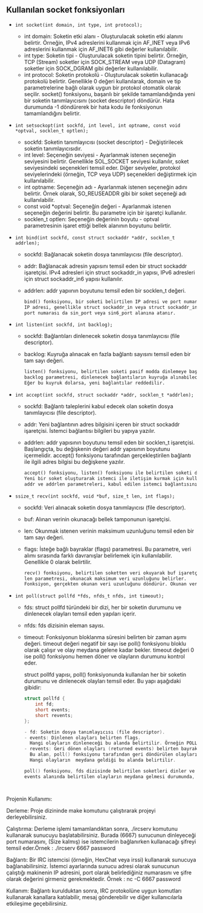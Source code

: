 ## Kullanılan socket fonksiyonları

* ```int socket(int domain, int type, int protocol);```

  - int domain: Soketin etki alanı - Oluşturulacak soketin etki alanını belirtir.
  Örneğin, IPv4 adreslerini kullanmak için AF_INET veya IPv6 adreslerini kullanmak için AF_INET6 gibi değerler kullanılabilir.
  - int type: Soketin tipi - Oluşturulacak soketin tipini belirtir. Örneğin, TCP (Stream) soketler için SOCK_STREAM veya UDP (Datagram) soketler için SOCK_DGRAM gibi değerler kullanılabilir.
  - int protocol: Soketin protokolü - Oluşturulacak soketin kullanacağı protokolü belirtir. Genellikle 0 değeri kullanılarak, domain ve tip parametrelerine bağlı olarak uygun bir protokol otomatik olarak seçilir.
  socket() fonksiyonu, başarılı bir şekilde tamamlandığında yeni bir soketin tanımlayıcısını (socket descriptor) döndürür. Hata durumunda -1 döndürerek bir hata kodu ile fonksiyonun tamamlandığını belirtir.

* ```int setsockopt(int sockfd, int level, int optname, const void *optval, socklen_t optlen);```

  - sockfd: Soketin tanımlayıcısı (socket descriptor) - Değiştirilecek soketin tanımlayıcısıdır.
  - int level: Seçeneğin seviyesi - Ayarlanmak istenen seçeneğin seviyesini belirtir.
    Genellikle SOL_SOCKET seviyesi kullanılır, soket seviyesindeki seçenekleri temsil eder.
    Diğer seviyeler, protokol seviyelerindeki (örneğin, TCP veya UDP) seçenekleri değiştirmek için kullanılabilir.
  - int optname: Seçeneğin adı - Ayarlanmak istenen seçeneğin adını belirtir.
    Örnek olarak, SO_REUSEADDR gibi bir soket seçeneği adı kullanılabilir.
  - const void *optval: Seçeneğin değeri - Ayarlanmak istenen seçeneğin değerini belirtir.
    Bu parametre için bir işaretçi kullanılır.
  - socklen_t optlen: Seçeneğin değerinin boyutu - optval parametresinin işaret ettiği bellek alanının boyutunu belirtir.

* ```int bind(int sockfd, const struct sockaddr *addr, socklen_t addrlen);```

  - sockfd: Bağlanacak soketin dosya tanımlayıcısı (file descriptor).
  - addr: Bağlanacak adresin yapısını temsil eden bir struct sockaddr işaretçisi. IPv4 adresleri için struct sockaddr_in yapısı, IPv6 adresleri için struct sockaddr_in6 yapısı kullanılır.
  - addrlen: addr yapıının boyutunu temsil eden bir socklen_t değeri.
  
    ```markdown
    bind() fonksiyonu, bir soketi belirtilen IP adresi ve port numarasına bağlar.
    IP adresi, genellikle struct sockaddr_in veya struct sockaddr_in6 yapılarındaki sin_addr veya sin6_addr alanına atanırken,
    port numarası da sin_port veya sin6_port alanına atanır.

* ```int listen(int sockfd, int backlog);```

  - sockfd: Bağlantıları dinlenecek soketin dosya tanımlayıcısı (file descriptor).
  - backlog: Kuyruğa alınacak en fazla bağlantı sayısını temsil eden bir tam sayı değeri.
  
    ```markdown
    listen() fonksiyonu, belirtilen soketi pasif modda dinlemeye başlar.
    backlog parametresi, dinlenecek bağlantıların kuyruğa alınabileceği maksimum sayıyı belirler.
    Eğer bu kuyruk dolarsa, yeni bağlantılar reddedilir.

* ```int accept(int sockfd, struct sockaddr *addr, socklen_t *addrlen);```

  - sockfd: Bağlantı taleplerini kabul edecek olan soketin dosya tanımlayıcısı (file descriptor).
  - addr: Yeni bağlantının adres bilgisini içeren bir struct sockaddr işaretçisi. İstemci bağlantısı bilgileri bu yapıya yazılır.
  - addrlen: addr yapısının boyutunu temsil eden bir socklen_t işaretçisi.
    Başlangıçta, bu değişkenin değeri addr yapısının boyutunu içermelidir.
    accept() fonksiyonu tarafından gerçekleştirilen bağlantı ile ilgili adres bilgisi bu değişkene yazılır.
  
    ```markdown
    accept() fonksiyonu, listen() fonksiyonu ile belirtilen soketi dinler ve bir istemci bağlantısı kabul eder.
    Yeni bir soket oluşturarak istemci ile iletişim kurmak için kullanılır.
    addr ve addrlen parametreleri, kabul edilen istemci bağlantısının adres bilgilerini içerir.

* ```ssize_t recv(int sockfd, void *buf, size_t len, int flags);```

  - sockfd: Veri alınacak soketin dosya tanımlayıcısı (file descriptor).
  - buf: Alınan verinin okunacağı bellek tamponunun işaretçisi.
  - len: Okunmak istenen verinin maksimum uzunluğunu temsil eden bir tam sayı değeri.
  - flags: İsteğe bağlı bayraklar (flags) parametresi.
    Bu parametre, veri alımı sırasında farklı davranışlar belirlemek için kullanılabilir. Genellikle 0 olarak belirtilir.
  
    ```markdown
    recv() fonksiyonu, belirtilen soketten veri okuyarak buf işaretçisine kopyalar.
    len parametresi, okunacak maksimum veri uzunluğunu belirler.
    Fonksiyon, gerçekten okunan veri uzunluğunu döndürür. Okunan veri yoksa 0 döndürür.

* ```int poll(struct pollfd *fds, nfds_t nfds, int timeout);```

  - fds: struct pollfd türündeki bir dizi, her bir soketin durumunu ve dinlenecek olayları temsil eden yapıları içerir.
  - nfds: fds dizisinin eleman sayısı.
  - timeout: Fonksiyonun bloklanma süresini belirten bir zaman aşımı değeri.
    timeout değeri negatif bir sayı ise poll() fonksiyonu bloklu olarak çalışır ve olay meydana gelene kadar bekler.
    timeout değeri 0 ise poll() fonksiyonu hemen döner ve olayların durumunu kontrol eder.

      struct pollfd yapısı, poll() fonksiyonunda kullanılan her bir soketin durumunu ve dinlenecek olayları temsil eder. Bu yapı aşağıdaki gibidir:
      ```C++
      struct pollfd {
          int fd;
          short events;
          short revents;
      };

    - fd: Soketin dosya tanımlayıcısı (file descriptor).
    - events: Dinlenen olayları belirten flags.
        Hangi olayların dinleneceği bu alanda belirtilir. Örneğin POLLIN okuma olayını, POLLOUT yazma olayını  temsil eder.
    - revents: Geri dönen olayları (returned events) belirten bayraklar (flags).
        Bu alan, poll() fonksiyonu tarafından geri döndürülen olayları temsil eder.
        Hangi olayların  meydana geldiği bu alanda belirtilir.

    poll() fonksiyonu, fds dizisinde belirtilen soketleri dinler ve olayların meydana gelip gelmediğini kontrol eder.
    events alanında belirtilen olayların meydana gelmesi durumunda, revents alanında ilgili bayraklar (flags) ayarlanır.




Projenin Kullanımı:

Derleme: Proje dizininde make komutunu çalıştırarak projeyi derleyebilirsiniz.​

Çalıştırma: Derleme işlemi tamamlandıktan sonra, ./ircserv <port> <password> komutunu kullanarak sunucuyu başlatabilirsiniz. Burada <port>(6667) sunucunun dinleyeceği port numarasını, <password>(Size kalmış) ise istemcilerin bağlanırken kullanacağı şifreyi temsil eder.​
Örnek : ./ircserv 6667 password

Bağlantı: Bir IRC istemcisi (örneğin, HexChat veya irssi) kullanarak sunucuya bağlanabilirsiniz. İstemci ayarlarında sunucu adresi olarak sunucunun çalıştığı makinenin IP adresini, port olarak belirlediğiniz <port> numarasını ve şifre olarak <password> değerini girmeniz gerekmektedir.​
Örnek : nc -C 6667 password

Kullanım: Bağlantı kurulduktan sonra, IRC protokolüne uygun komutları kullanarak kanallara katılabilir, mesaj gönderebilir ve diğer kullanıcılarla etkileşime geçebilirsiniz.


